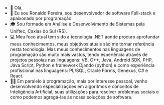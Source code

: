 - 👋 Olá, 
- 👦 Eu sou Ronaldo Pereira, sou desenvolvedor de software Full-stack e apaixonado por programação.
- 🎓 Sou formado em Análise e Desenvolvimento de Sistemas pela Uniftec, Caxias do Sul (RS).
- 💻 Meu foco atual tem sido a tecnologia .NET aonde procuro aprofundar meus conhecimentos, meus objetivos atuais são me tornar referência nesta tecnologia. Mas meus conhecimentos  nas linguagens de programação são muito mais vastos, tendo esperiência através de projetos pessoias nas linguagens: VB, C++, Java, Android SDK, PHP, Java Script, Python e framework Djando (python) e como experiência profissional nas linguagens: PL/SQL, Oracle Forms, Genexus, C# e React.
- 👨‍💻 Em paralelo à programação, mais por interesse pessoal, venho desenvolvendo especializações em algoritmos e conceitos de Inteligência Artificial, suas utilizações para resolver problemas sociais e como podemos agregá-las às nossa soluções de software.

<!---
ronaldops06/ronaldops06 is a ✨ special ✨ repository because its `README.md` (this file) appears on your GitHub profile.
You can click the Preview link to take a look at your changes.
--->
